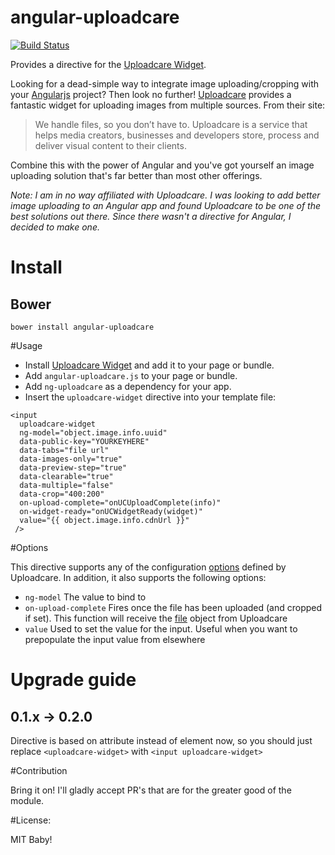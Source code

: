 angular-uploadcare
==================

[![Build Status](https://travis-ci.org/uploadcare/angular-uploadcare.svg?branch=master)](https://travis-ci.org/uploadcare/angular-uploadcare)

Provides a directive for the [Uploadcare Widget](https://uploadcare.com/documentation/widget/).

Looking for a dead-simple way to integrate image uploading/cropping with your [Angularjs](http://angularjs.org) project? Then look no further! [Uploadcare](https://uploadcare.com) provides a fantastic widget for uploading images from multiple sources.  From their site:

>We handle files, so you don’t have to.
>Uploadcare is a service that helps media creators,
>businesses and developers store, process
>and deliver visual content to their clients.

Combine this with the power of Angular and you've got yourself an image uploading solution that's far better than most other offerings.

*Note: I am in no way affiliated with Uploadcare. I was looking to add better image uploading to an Angular app and found Uploadcare to be one of the best solutions out there. Since there wasn't a directive for Angular, I decided to make one.*

# Install

## Bower

```
bower install angular-uploadcare
```

#Usage

* Install [Uploadcare Widget](https://uploadcare.com/documentation/widget/) and add it to your page or bundle.
* Add `angular-uploadcare.js` to your page or bundle.
* Add `ng-uploadcare` as a dependency for your app.
* Insert the `uploadcare-widget` directive into your template file:
```
<input
  uploadcare-widget
  ng-model="object.image.info.uuid"
  data-public-key="YOURKEYHERE"
  data-tabs="file url"
  data-images-only="true"
  data-preview-step="true"
  data-clearable="true"
  data-multiple="false"
  data-crop="400:200"
  on-upload-complete="onUCUploadComplete(info)"
  on-widget-ready="onUCWidgetReady(widget)"
  value="{{ object.image.info.cdnUrl }}"
 />
 ```

#Options

This directive supports any of the configuration [options](https://uploadcare.com/documentation/widget/#configuration) defined by Uploadcare. In addition, it also supports the following options:

- `ng-model` The value to bind to
- `on-upload-complete` Fires once the file has been uploaded (and cropped if set). This function will receive the [file](https://uploadcare.com/documentation/javascript_api/#file) object from Uploadcare
- `value` Used to set the value for the input. Useful when you want to prepopulate the input value from elsewhere

# Upgrade guide

## 0.1.x -> 0.2.0

Directive is based on attribute instead of element now, so you should just replace `<uploadcare-widget>` with `<input uploadcare-widget>`

#Contribution

Bring it on! I'll gladly accept PR's that are for the greater good of the module.

#License:

MIT Baby!
